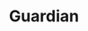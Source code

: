 ---
layout: term
title: 'Guardian'
name: guardian
description: "désigne un portail qui n'a pas changé de couleur depuis un certain temps."
---
